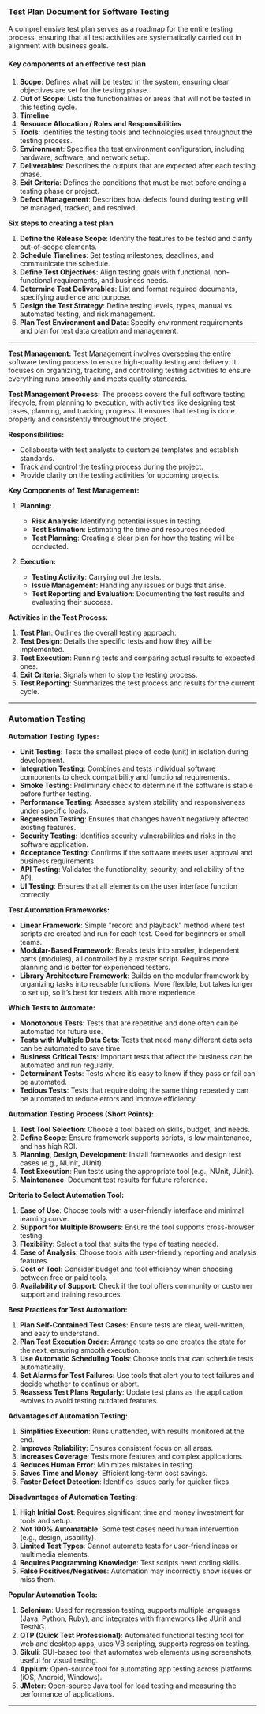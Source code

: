### Test Plan Document for Software Testing

A comprehensive test plan serves as a roadmap for the entire testing process, ensuring that all test activities are systematically carried out in alignment with business goals. 

#### **Key components of an effective test plan**
1. **Scope**: Defines what will be tested in the system, ensuring clear objectives are set for the testing phase.
2. **Out of Scope**: Lists the functionalities or areas that will not be tested in this testing cycle.
3. **Timeline**
4. **Resource Allocation / Roles and Responsibilities**
5. **Tools**: Identifies the testing tools and technologies used throughout the testing process.
6. **Environment**: Specifies the test environment configuration, including hardware, software, and network setup.
7. **Deliverables**: Describes the outputs that are expected after each testing phase.
8. **Exit Criteria**: Defines the conditions that must be met before ending a testing phase or project.
9. **Defect Management**: Describes how defects found during testing will be managed, tracked, and resolved.

**Six steps to creating a test plan**
1. **Define the Release Scope**: Identify the features to be tested and clarify out-of-scope elements.  
2. **Schedule Timelines**: Set testing milestones, deadlines, and communicate the schedule.  
3. **Define Test Objectives**: Align testing goals with functional, non-functional requirements, and business needs.  
4. **Determine Test Deliverables**: List and format required documents, specifying audience and purpose.  
5. **Design the Test Strategy**: Define testing levels, types, manual vs. automated testing, and risk management.  
6. **Plan Test Environment and Data**: Specify environment requirements and plan for test data creation and management.

---

**Test Management:**
Test Management involves overseeing the entire software testing process to ensure high-quality testing and delivery. It focuses on organizing, tracking, and controlling testing activities to ensure everything runs smoothly and meets quality standards.

**Test Management Process:**
The process covers the full software testing lifecycle, from planning to execution, with activities like designing test cases, planning, and tracking progress. It ensures that testing is done properly and consistently throughout the project.

**Responsibilities:**
- Collaborate with test analysts to customize templates and establish standards.
- Track and control the testing process during the project.
- Provide clarity on the testing activities for upcoming projects.

**Key Components of Test Management:**

1. **Planning:**
   - **Risk Analysis**: Identifying potential issues in testing.
   - **Test Estimation**: Estimating the time and resources needed.
   - **Test Planning**: Creating a clear plan for how the testing will be conducted.

2. **Execution:**
   - **Testing Activity**: Carrying out the tests.
   - **Issue Management**: Handling any issues or bugs that arise.
   - **Test Reporting and Evaluation**: Documenting the test results and evaluating their success.

**Activities in the Test Process:**
1. **Test Plan**: Outlines the overall testing approach.
2. **Test Design**: Details the specific tests and how they will be implemented.
3. **Test Execution**: Running tests and comparing actual results to expected ones.
4. **Exit Criteria**: Signals when to stop the testing process.
5. **Test Reporting**: Summarizes the test process and results for the current cycle.

---

### Automation Testing

**Automation Testing Types:**
- **Unit Testing**: Tests the smallest piece of code (unit) in isolation during development.
- **Integration Testing**: Combines and tests individual software components to check compatibility and functional requirements.
- **Smoke Testing**: Preliminary check to determine if the software is stable before further testing.
- **Performance Testing**: Assesses system stability and responsiveness under specific loads.
- **Regression Testing**: Ensures that changes haven’t negatively affected existing features.
- **Security Testing**: Identifies security vulnerabilities and risks in the software application.
- **Acceptance Testing**: Confirms if the software meets user approval and business requirements.
- **API Testing**: Validates the functionality, security, and reliability of the API.
- **UI Testing**: Ensures that all elements on the user interface function correctly.

**Test Automation Frameworks:**
- **Linear Framework**: Simple "record and playback" method where test scripts are created and run for each test. Good for beginners or small teams.
- **Modular-Based Framework**: Breaks tests into smaller, independent parts (modules), all controlled by a master script. Requires more planning and is better for experienced testers.
- **Library Architecture Framework**: Builds on the modular framework by organizing tasks into reusable functions. More flexible, but takes longer to set up, so it’s best for testers with more experience.

**Which Tests to Automate:**
- **Monotonous Tests**: Tests that are repetitive and done often can be automated for future use.
- **Tests with Multiple Data Sets**: Tests that need many different data sets can be automated to save time.
- **Business Critical Tests**: Important tests that affect the business can be automated and run regularly.
- **Determinant Tests**: Tests where it’s easy to know if they pass or fail can be automated.
- **Tedious Tests**: Tests that require doing the same thing repeatedly can be automated to reduce errors and improve efficiency.

**Automation Testing Process (Short Points):**
1. **Test Tool Selection**: Choose a tool based on skills, budget, and needs.
2. **Define Scope**: Ensure framework supports scripts, is low maintenance, and has high ROI.
3. **Planning, Design, Development**: Install frameworks and design test cases (e.g., NUnit, JUnit).
4. **Test Execution**: Run tests using the appropriate tool (e.g., NUnit, JUnit).
5. **Maintenance**: Document test results for future reference.


**Criteria to Select Automation Tool:**
1. **Ease of Use**: Choose tools with a user-friendly interface and minimal learning curve.
2. **Support for Multiple Browsers**: Ensure the tool supports cross-browser testing.
3. **Flexibility**: Select a tool that suits the type of testing needed.
4. **Ease of Analysis**: Choose tools with user-friendly reporting and analysis features.
5. **Cost of Tool**: Consider budget and tool efficiency when choosing between free or paid tools.
6. **Availability of Support**: Check if the tool offers community or customer support and training resources.

**Best Practices for Test Automation:**
1. **Plan Self-Contained Test Cases**: Ensure tests are clear, well-written, and easy to understand.
2. **Plan Test Execution Order**: Arrange tests so one creates the state for the next, ensuring smooth execution.
3. **Use Automatic Scheduling Tools**: Choose tools that can schedule tests automatically.
4. **Set Alarms for Test Failures**: Use tools that alert you to test failures and decide whether to continue or abort.
5. **Reassess Test Plans Regularly**: Update test plans as the application evolves to avoid testing outdated features.

**Advantages of Automation Testing:**
1. **Simplifies Execution**: Runs unattended, with results monitored at the end.
2. **Improves Reliability**: Ensures consistent focus on all areas.
3. **Increases Coverage**: Tests more features and complex applications.
4. **Reduces Human Error**: Minimizes mistakes in testing.
5. **Saves Time and Money**: Efficient long-term cost savings.
6. **Faster Defect Detection**: Identifies issues early for quicker fixes.

**Disadvantages of Automation Testing:**
1. **High Initial Cost**: Requires significant time and money investment for tools and setup.
2. **Not 100% Automatable**: Some test cases need human intervention (e.g., design, usability).
3. **Limited Test Types**: Cannot automate tests for user-friendliness or multimedia elements.
4. **Requires Programming Knowledge**: Test scripts need coding skills.
5. **False Positives/Negatives**: Automation may incorrectly show issues or miss them.

**Popular Automation Tools:**

1. **Selenium**: Used for regression testing, supports multiple languages (Java, Python, Ruby), and integrates with frameworks like JUnit and TestNG.
2. **QTP (Quick Test Professional)**: Automated functional testing tool for web and desktop apps, uses VB scripting, supports regression testing.
3. **Sikuli**: GUI-based tool that automates web elements using screenshots, useful for visual testing.
4. **Appium**: Open-source tool for automating app testing across platforms (iOS, Android, Windows).
5. **JMeter**: Open-source Java tool for load testing and measuring the performance of applications.


---


